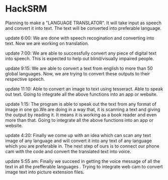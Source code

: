 # HackSRM
Planning to make a "LANGUAGE TRANSLATOR".
It will take input as speech and convert it into text.
The text will be converted into preferable language.

update 6:00:
We are done with speech recogination and converting into text.
Now we are working on translation.

update 7:00:
We are able to successfully convert any piece of digital text into speech. 
This is expected to help out blind/visually impaired people.

update 9:15:
We are able to convert a text from english to more than 50 global languages.
Now, we are trying to convert these outputs to their respective speech.

update 11:10:
Able to convert an image to text using tesseract.
Able to speak out text.
Going to integrate all the above functions into an app or website.

update 1:15:
The program is able to speak out the text from any format of image in one go.We are doing in a way that, it is scanning a text and giving the output by reading it. It means it is working as a book reader and even more than that.
Going to integrate all the above functions into an app or website.

update 4:20:
Finally we come up with an idea which can scan any text image of any language and will convert it into any text of any language which you are preferable in.
The next step of ours is to connect our phone cam with the code and convert the translated text into voice. 

update 5:55 am:
Finally we succeed in getting the voice message of all the text in all the prefferable languages . 
Trying to integrate web cam to convert image text into picture extension files.
